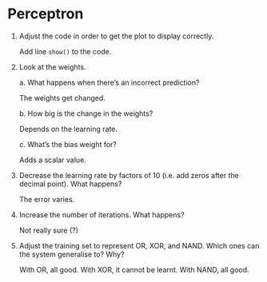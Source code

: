 # Perceptron

1. Adjust the code in order to get the plot to display correctly.

    Add line ```show()``` to the code.

2. Look at the weights.

    a. What happens when there’s an incorrect prediction?

    The weights get changed.

    b. How big is the change in the weights?

    Depends on the learning rate.

    c. What’s the bias weight for?

    Adds a scalar value.

4. Decrease the learning rate by factors of 10 (i.e. add zeros after the decimal point). What happens?

    The error varies.

5. Increase the number of iterations. What happens?

    Not really sure (?)

6. Adjust the training set to represent OR, XOR, and NAND. Which ones can the system generalise to? Why?

    With OR, all good. With XOR, it cannot be learnt. With NAND, all good.
